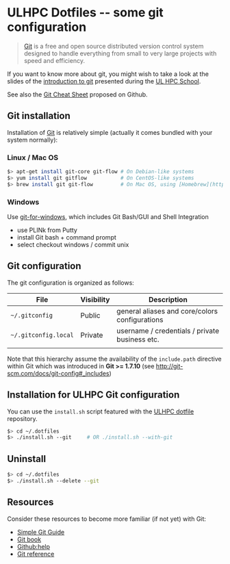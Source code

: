 # ULHPC Dotfiles -- some git configuration

> [Git](https://git-scm.com/) is a free and open source distributed version control system designed to handle everything from small to very large projects with speed and efficiency.

If you want to know more about git, you might wish to take a look at the slides of the [introduction to git](https://github.com/ULHPC/documents/blob/master/slides/ULHPC_School/2015/intro_git/intro_git.pdf) presented during the [UL HPC School](https://hpc.uni.lu/hpc-school/2015/06/index.html).

See also the [Git Cheat Sheet](https://training.github.com/kit/downloads/github-git-cheat-sheet.pdf) proposed on Github.

## Git installation

Installation of [Git](http://git-scm.com/) is relatively simple (actually it comes bundled with your system normally):

### Linux / Mac OS

~~~bash
$> apt-get install git-core git-flow # On Debian-like systems
$> yum install git gitflow           # On CentOS-like systems
$> brew install git git-flow         # On Mac OS, using [Homebrew](http://mxcl.github.com/homebrew/)
~~~

### Windows

Use [git-for-windows](https://git-for-windows.github.io/), which includes Git Bash/GUI and  Shell Integration

* use PLINk from Putty
* install Git bash + command prompt
* select checkout windows / commit unix

## Git configuration

The git configuration is organized as follows:

| File                 | Visibility | Description                                        |
|----------------------|------------|----------------------------------------------------|
| `~/.gitconfig`       | Public     | general aliases and core/colors configurations     |
| `~/.gitconfig.local` | Private    | username / credentials / private business etc. |
|                      |            |                                                    |

Note that this hierarchy assume the availability of the `include.path` directive within Git which was introduced in __Git >= 1.7.10__ (see <http://git-scm.com/docs/git-config#_includes>)

## Installation for ULHPC Git configuration

You can use the `install.sh` script featured with the [ULHPC dotfile](https://github.com/ULHPC/dotfile) repository.

``` bash
$> cd ~/.dotfiles
$> ./install.sh --git     # OR ./install.sh --with-git
```

## Uninstall

``` bash
$> cd ~/.dotfiles
$> ./install.sh --delete --git
```

## Resources

Consider these resources to become more familiar (if not yet) with Git:

* [Simple Git Guide](http://rogerdudler.github.io/git-guide/)
* [Git book](http://book.git-scm.com/index.html)
* [Github:help](http://help.github.com/mac-set-up-git/)
* [Git reference](http://gitref.org/)
